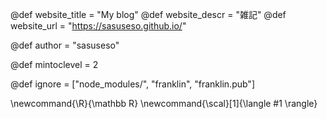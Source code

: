 <!--
Add here global page variables to use throughout your
website.
The website_* must be defined for the RSS to work
-->
@def website_title = "My blog"
@def website_descr = "雑記"
@def website_url   = "https://sasuseso.github.io/"

@def author = "sasuseso"

@def mintoclevel = 2

<!--
Add here files or directories that should be ignored by Franklin, otherwise
these files might be copied and, if markdown, processed by Franklin which
you might not want. Indicate directories by ending the name with a `/`.
-->
@def ignore = ["node_modules/", "franklin", "franklin.pub"]

<!--
Add here global latex commands to use throughout your
pages. It can be math commands but does not need to be.
For instance:
* \newcommand{\phrase}{This is a long phrase to copy.}
-->
\newcommand{\R}{\mathbb R}
\newcommand{\scal}[1]{\langle #1 \rangle}
